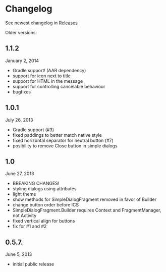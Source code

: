 # Changelog

See newest changelog in [Releases](https://github.com/avast/android-styled-dialogs/releases)

Older versions:

## 1.1.2

January 2, 2014

 - Gradle support! (AAR dependency)
 - support for icon next to title
 - support for HTML in the message
 - support for controlling cancelable behaviour
 - bugfixes

## 1.0.1

July 26, 2013

 - Gradle support (#3)
 - fixed paddings to better match native style
 - fixed horizontal separator for neutral button (#7)
 - posibility to remove Close button in simple dialogs

## 1.0

June 27, 2013

 - BREAKING CHANGES!
 - styling dialogs using attributes
 - light theme
 - show methods for SimpleDialogFragment removed in favor of Builder
 - change button order before ICS
 - SimpleDialogFragment.Builder requires Context and FragmentManager, not Activity
 - fixed vertical align for buttons
 - fix for #1 and #2

## 0.5.7.

June 5, 2013

 - initial public release
